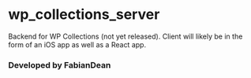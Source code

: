 # wp_collections_server
Backend for WP Collections (not yet released). Client will likely be in the form of an iOS app as well as a React app.

### Developed by FabianDean
